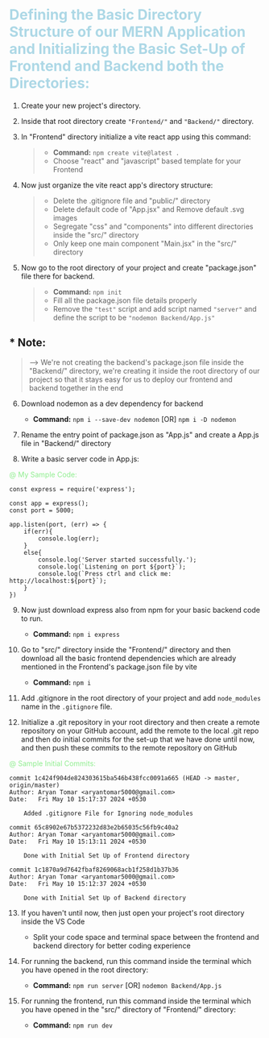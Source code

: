 # <span style="color: lightblue"> Defining the Basic Directory Structure of our MERN Application and Initializing the Basic Set-Up of Frontend and Backend both the Directories: </span> 


1. Create your new project's directory. 


2. Inside that root directory create ``` "Frontend/" ``` and ``` "Backend/" ``` directory. 


3. In "Frontend" directory initialize a vite react app using this command: 
    > - __Command:__ ``` npm create vite@latest . ```
    > - Choose "react" and "javascript" based template for your Frontend 


4. Now just organize the vite react app's directory structure: 
    > - Delete the .gitignore file and "public/" directory 
    > - Delete default code of "App.jsx" and Remove default .svg images 
    > - Segregate "css" and "components" into different directories inside the "src/" directory 
    > - Only keep one main component "Main.jsx" in the "src/" directory 


5. Now go to the root directory of your project and create "package.json" file there for backend. 
    > - __Command:__ ``` npm init ```
    > - Fill all the package.json file details properly 
    > - Remove the ``` "test" ``` script and add script named ``` "server" ``` and define the script to be ``` "nodemon Backend/App.js" ```

  ## * Note:  
  > --> We're not creating the backend's package.json file inside the "Backend/" directory, we're creating it inside the root directory of our project so that it stays easy for us to deploy our frontend and backend together in the end 


6. Download nodemon as a dev dependency for backend 
    - __Command:__ ``` npm i --save-dev nodemon ``` [OR] ``` npm i -D nodemon ```


7. Rename the entry point of package.json as "App.js" and create a App.js file in "Backend/" directory 
 

8. Write a basic server code in App.js: 

<span style="color: lightgreen"> @ My Sample Code: </span>

```
const express = require('express'); 

const app = express(); 
const port = 5000; 

app.listen(port, (err) => {
    if(err){
        console.log(err); 
    } 
    else{
        console.log('Server started successfully.'); 
        console.log(`Listening on port ${port}`); 
        console.log(`Press ctrl and click me: http://localhost:${port}`); 
    }
})
```


9. Now just download express also from npm for your basic backend code to run. 
    - __Command:__ ``` npm i express ```


10. Go to "src/" directory inside the "Frontend/" directory and then download all the basic frontend dependencies which are already mentioned in the Frontend's package.json file by vite 
    - __Command:__ ``` npm i ```


11. Add .gitignore in the root directory of your project and add ``` node_modules ``` name in the ``` .gitignore ``` file. 


12. Initialize a .git repository in your root directory and then create a remote repository on your GitHub account, add the remote to the local .git repo and then do initial commits for the set-up that we have done until now, and then push these commits to the remote repository on GitHub 

<span style="color: lightgreen"> @ Sample Initial Commits: </span> 

```
commit 1c424f904de824303615ba546b438fcc0091a665 (HEAD -> master, origin/master)
Author: Aryan Tomar <aryantomar5000@gmail.com>
Date:   Fri May 10 15:17:37 2024 +0530

    Added .gitignore File for Ignoring node_modules

commit 65c8902e67b5372232d83e2b65035c56fb9c40a2
Author: Aryan Tomar <aryantomar5000@gmail.com>
Date:   Fri May 10 15:13:11 2024 +0530

    Done with Initial Set Up of Frontend directory

commit 1c1870a9d7642fbaf8269068acb1f258d1b37b36
Author: Aryan Tomar <aryantomar5000@gmail.com>
Date:   Fri May 10 15:12:37 2024 +0530

    Done with Initial Set Up of Backend directory
```


13. If you haven't until now, then just open your project's root directory inside the VS Code 
    - Split your code space and terminal space between the frontend and backend directory for better coding experience 


14. For running the backend, run this command inside the terminal which you have opened in the root directory: 
    - __Command:__ ``` npm run server ``` [OR] ``` nodemon Backend/App.js ``` 


15. For running the frontend, run this command inside the terminal which you have opened in the "src/" directory of "Frontend/" directory: 
    - __Command:__ ``` npm run dev ``` 




